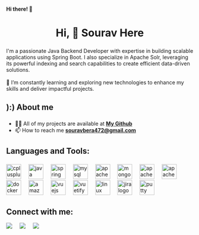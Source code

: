 <h4 align="left">Hi there! 👋</h4>

###

<h1 align="center">Hi,  👋  Sourav Here</h1>

###

<p align="left">I'm a passionate Java Backend Developer with expertise in building scalable applications using Spring Boot. I also specialize in Apache Solr, leveraging its powerful indexing and search capabilities to create efficient data-driven solutions.<br><br>🌱 I’m constantly learning and exploring new technologies to enhance my skills and deliver impactful projects.</p>

###

<h2 align="left">):) About me</h2>

###

- 👨‍💻 All of my projects are available at **[My Github](https://github.com/souravbera472)**
- 📫 How to reach me **souravbera472@gmail.com**

###

<h2 align="left">Languages and Tools:</h2>

###

<div align="left">
  <img src="https://cdn.jsdelivr.net/gh/devicons/devicon/icons/cplusplus/cplusplus-original.svg" height="40" alt="cplusplus logo"  />
  <img width="12" />
  <img src="https://cdn.jsdelivr.net/gh/devicons/devicon/icons/java/java-original.svg" height="40" alt="java logo"  />
  <img width="12" />
  <img src="https://cdn.jsdelivr.net/gh/devicons/devicon/icons/spring/spring-original.svg" height="40" alt="spring logo"  />
  <img width="12" />
  <img src="https://cdn.jsdelivr.net/gh/devicons/devicon/icons/mysql/mysql-original.svg" height="40" alt="mysql logo"  />
  <img width="12" />
  <img src="https://cdn.jsdelivr.net/gh/devicons/devicon/icons/apache/apache-original.svg" height="40" alt="apache logo"  />
  <img width="12" />
  <img src="https://cdn.jsdelivr.net/gh/devicons/devicon/icons/mongodb/mongodb-original.svg" height="40" alt="mongodb logo"  />
  <img width="12" />
  <img src="https://cdn.jsdelivr.net/gh/devicons/devicon/icons/apachekafka/apachekafka-original.svg" height="40" alt="apachekafka logo"  />
  <img width="12" />
  <img src="https://upload.wikimedia.org/wikipedia/commons/c/cd/Apache_Solr_logo.svg" height="40" alt="apachesolr logo"  />
  <img width="12" />
  <img src="https://cdn.jsdelivr.net/gh/devicons/devicon/icons/docker/docker-original.svg" height="40" alt="docker logo"  />
  <img width="12" />
  <img src="https://cdn.jsdelivr.net/gh/devicons/devicon/icons/amazonwebservices/amazonwebservices-line-wordmark.svg" height="40" alt="amazonwebservices logo"  />
  <img width="12" />
  <img src="https://cdn.jsdelivr.net/gh/devicons/devicon/icons/vuejs/vuejs-original.svg" height="40" alt="vuejs logo"  />
  <img width="12" />
  <img src="https://cdn.jsdelivr.net/gh/devicons/devicon/icons/vuetify/vuetify-original.svg" height="40" alt="vuetify logo"  />
  <img width="12" />
  <img src="https://cdn.jsdelivr.net/gh/devicons/devicon/icons/linux/linux-original.svg" height="40" alt="linux logo"  />
  <img width="12" />
  <img src="https://cdn.jsdelivr.net/gh/devicons/devicon/icons/jira/jira-original.svg" height="40" alt="jira logo"  />
  <img width="12" />
  <img src="https://cdn.jsdelivr.net/gh/devicons/devicon/icons/putty/putty-original.svg" height="40" alt="putty logo"  />
</div>

## Connect with me:
<p align="left">

<a href = "https://www.linkedin.com/in/sourav-bera-9663a4187"><img src="https://img.icons8.com/fluent/48/000000/linkedin.png"/></a>
<img width="12" />
<a href = "https://leetcode.com/u/sourav472"><img src="https://cdn.iconscout.com/icon/free/png-512/free-leetcode-logo-icon-download-in-svg-png-gif-file-formats--technology-social-media-vol-4-pack-logos-icons-2944960.png?f=webp&w=48"/></a>
<img width="12" />
<a href = "https://www.geeksforgeeks.org/user/souravbera472"><img src="https://media.geeksforgeeks.org/gfg-gg-logo.svg"/></a>



</p>


###
